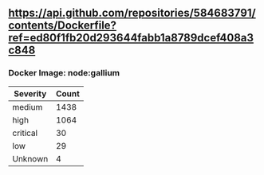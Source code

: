 ## https://api.github.com/repositories/584683791/contents/Dockerfile?ref=ed80f1fb20d293644fabb1a8789dcef408a3c848

### Docker Image: node:gallium
| Severity | Count |
|----------|-------|
| medium | 1438 |
| high | 1064 |
| critical | 30 |
| low | 29 |
| Unknown | 4 |